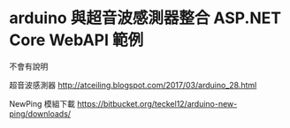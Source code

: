 # arduino 與超音波感測器整合 ASP.NET Core WebAPI 範例

不會有說明

超音波感測器
http://atceiling.blogspot.com/2017/03/arduino_28.html

NewPing 模組下載
https://bitbucket.org/teckel12/arduino-new-ping/downloads/
